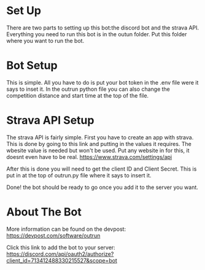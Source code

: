 # Set Up
There are two parts to setting up this bot:the discord bot and the strava API.
Everything you need to run this bot is in the outun folder. Put this folder where you want to run the bot.
# Bot Setup
This is simple. All you have to do is put your bot token in the .env file were it says to inset it.
In the outrun python file you can also change the competition distance and start time at the top of the file.

# Strava API Setup
The strava API is fairly simple. First you have to create an app with strava. This is done by going to this link and putting in the values it requires. The wbesite value is needed but won't be used. Put any website in for this, it doesnt even have to be real.
https://www.strava.com/settings/api

After this is done you will need to get the client ID and Client Secret. This is put in at the top of outrun.py file where it says to insert it.

Done! the bot should be ready to go once you add it to the server you want.

# About The Bot
More information can be found on the devpost:
https://devpost.com/software/outrun

Click this link to add the bot to your server:
https://discord.com/api/oauth2/authorize?client_id=713412488330215527&scope=bot
